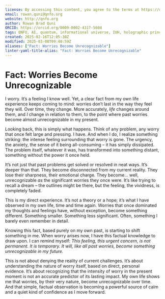 ```yaml
---
license: By accessing this content, you agree to the terms at https://qnfo.org/LICENSE
email: rowan.quni@qnfo.org
website: http://qnfo.org
author: Rowan Brad Quni
ORCID: https://orcid.org/0009-0002-4317-5604
tags: QNFO, AI, quantum, informational universe, IUH, holographic principle
created: 2025-02-16T12:05:30Z
modified: 2025-03-08T09:40:59Z
aliases: ["Fact: Worries Become Unrecognizable"]
linter-yaml-title-alias: "Fact: Worries Become Unrecognizable"
---
```


# Fact: Worries Become Unrecognizable

I worry. It’s a feeling I know well. Yet, a clear fact from my own life experience keeps coming to mind: worries don’t last in the way they feel they will. Over time, they change. More accurately, *life* changes around them, and *I* change in relation to them, to the point where past worries become almost unrecognizable in my present.

Looking back, this is simply what happens. Think of any problem, any worry that once felt large and pressing. I have. And when I do, I realize something striking: the intense feeling surrounding that worry is gone. The urgency, the anxiety, the sense of it being all-consuming – it has simply dissipated. The problem itself, whatever it was, has transformed into something distant, something without the power it once held.

It’s not just that past problems get solved or resolved in neat ways. It’s deeper than that. They become disconnected from my current reality. They lose their sharpness, their emotional charge. They become… well, unrecognizable *as* the significant worries they once were. It’s like trying to recall a dream – the outlines might be there, but the feeling, the vividness, is completely faded.

This is my direct experience. It’s not a theory or a hope; it’s what I have observed in my own life, time and time again. Worries that once dominated my thoughts and feelings have, without exception, become something different. Something smaller. Something less significant. Often, something I barely even remember in detail.

Knowing this fact, based purely on my own past, is starting to shift something in me. When worry arises now, I have this factual knowledge to draw upon. I can remind myself: *This feeling, this urgent concern, is not permanent. It is temporary. It will, like all past worries, become something unrecognizable in my future.*

This is not about denying the reality of current challenges. It’s about understanding the nature of worry itself, based on direct, personal evidence. It’s about recognizing that the intensity of worry in the present moment is not an accurate predictor of its lasting impact. My own life shows me that worries, by their very nature, become unrecognizable over time. And that simple, factual observation is becoming a powerful source of calm and a quiet kind of confidence as I move forward.
